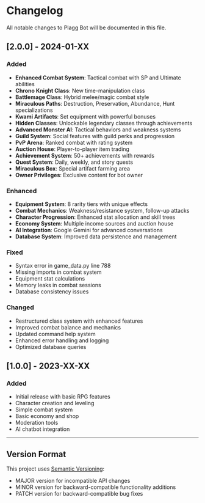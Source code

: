 
# Changelog

All notable changes to Plagg Bot will be documented in this file.

## [2.0.0] - 2024-01-XX

### Added
- **Enhanced Combat System**: Tactical combat with SP and Ultimate abilities
- **Chrono Knight Class**: New time-manipulation class
- **Battlemage Class**: Hybrid melee/magic combat style
- **Miraculous Paths**: Destruction, Preservation, Abundance, Hunt specializations
- **Kwami Artifacts**: Set equipment with powerful bonuses
- **Hidden Classes**: Unlockable legendary classes through achievements
- **Advanced Monster AI**: Tactical behaviors and weakness systems
- **Guild System**: Social features with guild perks and progression
- **PvP Arena**: Ranked combat with rating system
- **Auction House**: Player-to-player item trading
- **Achievement System**: 50+ achievements with rewards
- **Quest System**: Daily, weekly, and story quests
- **Miraculous Box**: Special artifact farming area
- **Owner Privileges**: Exclusive content for bot owner

### Enhanced
- **Equipment System**: 8 rarity tiers with unique effects
- **Combat Mechanics**: Weakness/resistance system, follow-up attacks
- **Character Progression**: Enhanced stat allocation and skill trees
- **Economy System**: Multiple income sources and auction house
- **AI Integration**: Google Gemini for advanced conversations
- **Database System**: Improved data persistence and management

### Fixed
- Syntax error in game_data.py line 788
- Missing imports in combat system
- Equipment stat calculations
- Memory leaks in combat sessions
- Database consistency issues

### Changed
- Restructured class system with enhanced features
- Improved combat balance and mechanics
- Updated command help system
- Enhanced error handling and logging
- Optimized database queries

## [1.0.0] - 2023-XX-XX

### Added
- Initial release with basic RPG features
- Character creation and leveling
- Simple combat system
- Basic economy and shop
- Moderation tools
- AI chatbot integration

---

## Version Format

This project uses [Semantic Versioning](https://semver.org/):
- MAJOR version for incompatible API changes
- MINOR version for backward-compatible functionality additions
- PATCH version for backward-compatible bug fixes
